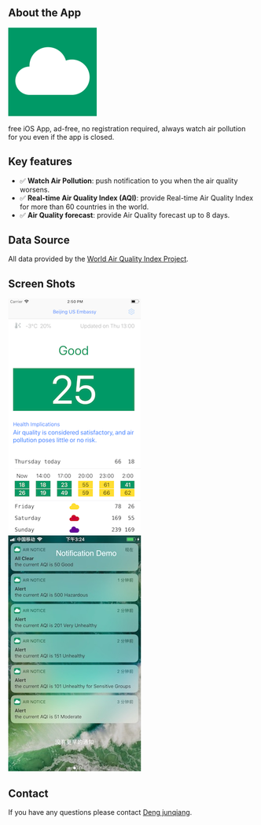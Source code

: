 ## About the App

![Air Notice](./image/icon-60@3x.png)

free iOS App, ad-free, no registration required, always watch air pollution for you even if the app is closed.


## Key features
- ✅ **Watch Air Pollution**: push notification to you when the air quality worsens.
- ✅ **Real-time Air Quality Index (AQI)**: provide Real-time Air Quality Index for more than 60 countries in the world.
- ✅ **Air Quality forecast**: provide Air Quality forecast up to 8 days.


## Data Source
All data provided by the [World Air Quality Index Project](https://waqi.info).


## Screen Shots

![main](./image/air-main.png)         ![alert](./image/air-notification.jpg)


## Contact
If you have any questions please contact [Deng junqiang](mailto:sh109419@163.com).


